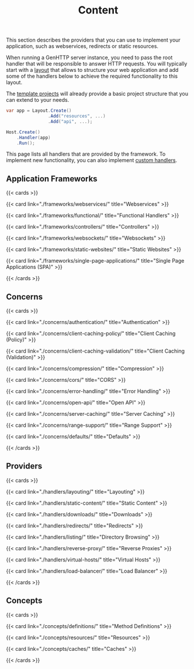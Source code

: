 ﻿---
title: Content
weight: 2
description: 'Tutorials to write web applications (such as webservices or websites) using the GenHTTP server framework.'
cascade:
  type: docs
---

This section describes the providers that you can use to implement your application, such
as webservices, redirects or static resources.

When running a GenHTTP server instance, you need to pass the root handler that will
be responsible to answer HTTP requests. You will typically start with a [layout](./handlers/layouting/) 
that allows to structure your web application and add some of the handlers below to 
achieve the required functionality to this layout.

The [template projects](./templates/) will already provide a basic project structure that
you can extend to your needs.

```csharp
var app = Layout.Create()
                .Add("resources", ...)
                .Add("api", ...);

Host.Create()
    .Handler(app)
    .Run();
```

This page lists all handlers that are provided by the framework. To implement new
functionality, you can also implement [custom handlers](./handlers/).

## Application Frameworks

{{< cards >}}

  {{< card link="./frameworks/webservices/" title="Webservices" >}}

  {{< card link="./frameworks/functional/" title="Functional Handlers" >}}

  {{< card link="./frameworks/controllers/" title="Controllers" >}}

  {{< card link="./frameworks/websockets/" title="Websockets" >}}

  {{< card link="./frameworks/static-websites/" title="Static Websites" >}}

  {{< card link="./frameworks/single-page-applications/" title="Single Page Applications (SPA)" >}}

{{< /cards >}}

## Concerns

{{< cards >}}

  {{< card link="./concerns/authentication/" title="Authentication" >}}

  {{< card link="./concerns/client-caching-policy/" title="Client Caching (Policy)" >}}

  {{< card link="./concerns/client-caching-validation/" title="Client Caching (Validation)" >}}

  {{< card link="./concerns/compression/" title="Compression" >}}

  {{< card link="./concerns/cors/" title="CORS" >}}

  {{< card link="./concerns/error-handling/" title="Error Handling" >}}

  {{< card link="./concerns/open-api/" title="Open API" >}}

  {{< card link="./concerns/server-caching/" title="Server Caching" >}}

  {{< card link="./concerns/range-support/" title="Range Support" >}}

  {{< card link="./concerns/defaults/" title="Defaults" >}}

{{< /cards >}}

## Providers

{{< cards >}}

  {{< card link="./handlers/layouting/" title="Layouting" >}}
  
  {{< card link="./handlers/static-content/" title="Static Content" >}}
  
  {{< card link="./handlers/downloads/" title="Downloads" >}}
  
  {{< card link="./handlers/redirects/" title="Redirects" >}}
  
  {{< card link="./handlers/listing/" title="Directory Browsing" >}}
  
  {{< card link="./handlers/reverse-proxy/" title="Reverse Proxies" >}}
  
  {{< card link="./handlers/virtual-hosts/" title="Virtual Hosts" >}}
  
  {{< card link="./handlers/load-balancer/" title="Load Balancer" >}}

{{< /cards >}}

## Concepts

{{< cards >}}

  {{< card link="./concepts/definitions/" title="Method Definitions" >}}

  {{< card link="./concepts/resources/" title="Resources" >}}

  {{< card link="./concepts/caches/" title="Caches" >}}

{{< /cards >}}

